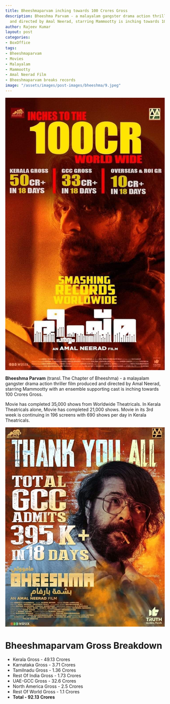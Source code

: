```yaml
---
title: Bheeshmaparvam inching towards 100 Crores Gross
description: Bheeshma Parvam - a malayalam gangster drama action thriller film produced
  and directed by Amal Neerad, starring Mammootty is inching towards 100 Crores Gross.
author: Rajeev Kumar
layout: post
categories:
- BoxOffice
tags:
- Bheeshmaparvam
- Movies
- Malayalam
- Mammootty
- Amal Neerad Film
- Bheeshmaparvam breaks records
image: "/assets/images/post-images/bheeshma/9.jpeg"
---
```


![Bheesmaparvam featured image](/assets/images/post-images/bheeshma/9.jpeg)

**Bheeshma Parvam** (transl. The Chapter of Bheeshma) - a malayalam gangster drama action thriller film produced and directed by Amal Neerad, starring Mammootty with an ensemble supporting cast is inching towards 100 Crores Gross.

Movie has completed 35,000 shows from Worldwide Theatricals. In Kerala Theatricals alone, Movie has completed 21,000 shows. Movie in its 3rd week is continuing in 196 screens with 690 shows per day in Kerala Theatricals.

![Bheesmaparvam featured image](/assets/images/post-images/bheeshma/10.jpeg)
# Bheeshmaparvam Gross Breakdown
- Kerala Gross - 49.13 Crores 
- Karnataka Gross - 3.71 Crores
- Tamilnadu Gross - 1.36 Crores
- Rest Of India Gross - 1.73 Crores
- UAE-GCC Gross - 32.6 Crores
- North America Gross - 2.5 Crores
- Rest Of World Gross - 1.1 Crores
- **Total - 92.13 Crores**
